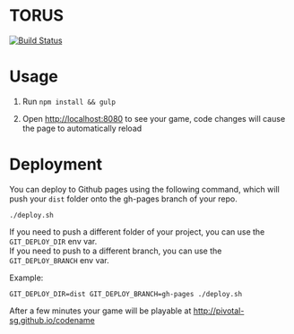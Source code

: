 # TORUS

[![Build Status](https://travis-ci.org/pivotal-sg/torus.svg?branch=master)](https://travis-ci.org/pivotal-sg/torus)

# Usage

1. Run `npm install && gulp`

1. Open [http://localhost:8080](http://localhost:8080) to see your game, code changes will cause the page to automatically reload

# Deployment

You can deploy to Github pages using the following command, which will push your `dist` folder onto the gh-pages branch of your repo.

`./deploy.sh`

If you need to push a different folder of your project, you can use the `GIT_DEPLOY_DIR` env var.
<br>
If you need to push to a different branch, you can use the `GIT_DEPLOY_BRANCH` env var.

Example:

`GIT_DEPLOY_DIR=dist GIT_DEPLOY_BRANCH=gh-pages ./deploy.sh`

After a few minutes your game will be playable at http://pivotal-sg.github.io/codename

